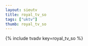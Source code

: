```yaml
--- 
layout: sieutv
title: royal_tv_so
tags: ["uktv"]
thumb: royal_tv_so
---
```

{% include tvadv key=royal_tv_so %}

